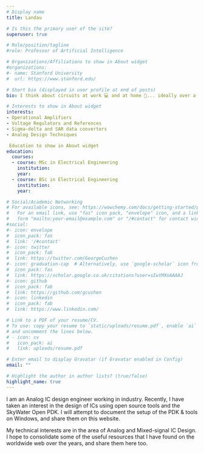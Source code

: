 ```yaml
---
# Display name
title: Landau

# Is this the primary user of the site?
superuser: true

# Role/position/tagline
#role: Professor of Artificial Intelligence

# Organizations/Affiliations to show in About widget
#organizations:
#- name: Stanford University
#  url: https://www.stanford.edu/

# Short bio (displayed in user profile at end of posts)
bio: I think about circuits at work 💻 and at home 🏡... ideally over a cup of coffee ☕

# Interests to show in About widget
interests:
- Operational Amplifiers
- Voltage Regulators and References
- Sigma-delta and SAR data converters
- Analog Design Techniques

 Education to show in About widget
education:
  courses:
  - course: MSc in Electrical Engineering
    institution: 
    year: 
  - course: BSc in Electrical Engineering
    institution: 
    year: 

# Social/Academic Networking
# For available icons, see: https://wowchemy.com/docs/getting-started/page-builder/#icons
#   For an email link, use "fas" icon pack, "envelope" icon, and a link in the
#   form "mailto:your-email@example.com" or "/#contact" for contact widget.
#social:
#- icon: envelope
#  icon_pack: fas
#  link: '/#contact'
#- icon: twitter
#  icon_pack: fab
#  link: https://twitter.com/GeorgeCushen
#- icon: graduation-cap  # Alternatively, use `google-scholar` icon from `ai` icon pack
#  icon_pack: fas
#  link: https://scholar.google.co.uk/citations?user=sIwtMXoAAAAJ
#- icon: github
#  icon_pack: fab
#  link: https://github.com/gcushen
#- icon: linkedin
#  icon_pack: fab
#  link: https://www.linkedin.com/

# Link to a PDF of your resume/CV.
# To use: copy your resume to `static/uploads/resume.pdf`, enable `ai` icons in `params.toml`, 
# and uncomment the lines below.
# - icon: cv
#   icon_pack: ai
#   link: uploads/resume.pdf

# Enter email to display Gravatar (if Gravatar enabled in Config)
email: ""

# Highlight the author in author lists? (true/false)
highlight_name: true
---
```


I am an Analog IC design engineer working in industry.  Recently, I have taken an interest in the design of ICs using open source tools and the SkyWater Open PDK. I will attempt to document the setup of the PDK & tools on Windows, and share them on this website. 

My technical interests are in the area of Analog and Mixed-signal IC Design. I hope to consolidate some of the useful resources that I have found on the worldwide web over the years, and share them here too.

<!-- {{< icon name="download" pack="fas" >}} Download my {{< staticref "uploads/demo_resume.pdf" "newtab" >}}resumé{{< /staticref >}}. //-->
